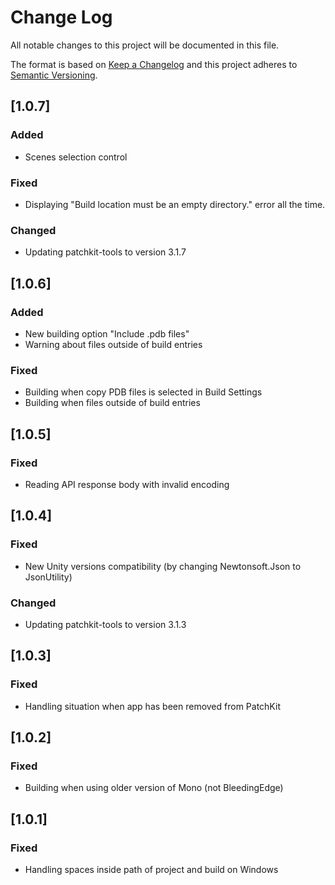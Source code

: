 # Change Log
All notable changes to this project will be documented in this file.

The format is based on [Keep a Changelog](http://keepachangelog.com/)
and this project adheres to [Semantic Versioning](http://semver.org/).

## [1.0.7]
### Added
- Scenes selection control

### Fixed
- Displaying "Build location must be an empty directory." error all the time.

### Changed
- Updating patchkit-tools to version 3.1.7

## [1.0.6]
### Added
- New building option "Include .pdb files"
- Warning about files outside of build entries

### Fixed
- Building when copy PDB files is selected in Build Settings
- Building when files outside of build entries

## [1.0.5]
### Fixed
- Reading API response body with invalid encoding

## [1.0.4]
### Fixed
- New Unity versions compatibility (by changing Newtonsoft.Json to JsonUtility)

### Changed
- Updating patchkit-tools to version 3.1.3

## [1.0.3]
### Fixed
- Handling situation when app has been removed from PatchKit

## [1.0.2]
### Fixed
- Building when using older version of Mono (not BleedingEdge)

## [1.0.1]
### Fixed
- Handling spaces inside path of project and build on Windows
